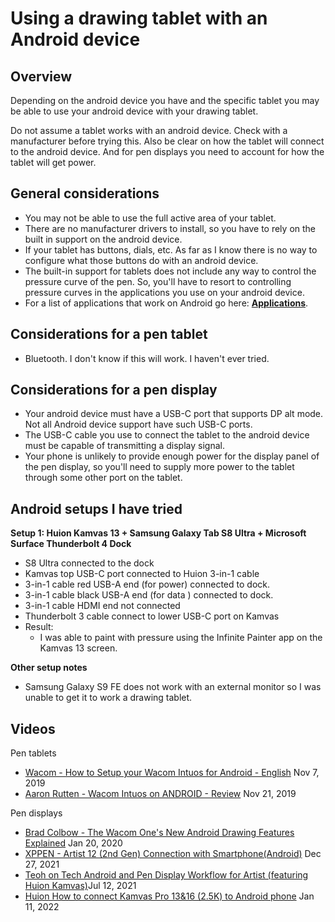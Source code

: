 # Using a drawing tablet with an Android device

## Overview

Depending on the android device you have and the specific tablet you may be able to use your android device with your drawing tablet.

Do not assume a tablet works with an android device. Check with a manufacturer before trying this. Also be clear on how the tablet will connect to the android device. And for pen displays you need to account for how the tablet will get power.

## General considerations

* You may not be able to use the full active area of your tablet.
* There are no manufacturer drivers to install, so you have to rely on the built in support on the android device.
* If your tablet has buttons, dials, etc. As far as I know there is no way to configure what those buttons do with an android device.
* The built-in support for tablets does not include any way to control the pressure curve of the pen. So, you'll have to resort to controlling pressure curves in the applications you use on your android device.
* For a list of applications that work on Android go here: [**Applications**](../../applications/).

## Considerations for a pen tablet

* Bluetooth. I don't know if this will work. I haven't ever tried.

## Considerations for a pen display

* Your android device must have a USB-C port that supports DP alt mode. Not all Android device support have such USB-C ports.
* The USB-C cable you use to connect the tablet to the android device must be capable of transmitting a display signal.
* Your phone is unlikely to provide enough power for the display panel of the pen display, so you'll need to supply more power to the tablet through some other port on the tablet.

## Android setups I have tried

**Setup 1: Huion Kamvas 13 + Samsung Galaxy Tab S8 Ultra + Microsoft Surface Thunderbolt 4 Dock**&#x20;

* S8 Ultra connected to the dock
* Kamvas top USB-C port connected to Huion 3-in-1 cable&#x20;
* 3-in-1 cable red USB-A end (for power) connected to dock.
* 3-in-1 cable black USB-A end (for data ) connected to dock.
* 3-in-1 cable HDMI end not connected
* Thunderbolt 3 cable connect to lower USB-C port on Kamvas
* Result:
  * I was able to paint with pressure using the Infinite Painter app on the Kamvas 13 screen.

**Other setup notes**

* Samsung Galaxy S9 FE does not work with an external monitor so I was unable to get it to work a drawing tablet.

## Videos

Pen tablets

* [Wacom - How to Setup your Wacom Intuos for Android - English](https://www.youtube.com/watch?v=JFTjUCiEy1s) Nov 7, 2019
* [Aaron Rutten - Wacom Intuos on ANDROID - Review](https://www.youtube.com/watch?v=tMWwTuNO\_7A) Nov 21, 2019

Pen displays

* [Brad Colbow - The Wacom One's New Android Drawing Features Explained](https://youtu.be/qF6cyT0bq8g) Jan 20, 2020
* [XPPEN - Artist 12 (2nd Gen) Connection with Smartphone(Android)](https://www.youtube.com/watch?v=Q11XAvbirtQ) Dec 27, 2021
* [Teoh on Tech Android and Pen Display Workflow for Artist (featuring Huion Kamvas)](https://www.youtube.com/watch?v=VCalf9rbQ9U)Jul 12, 2021
* [Huion How to connect Kamvas Pro 13&16 (2.5K) to Android phone](https://www.youtube.com/watch?v=8y-Dfp3AApc) Jan 11, 2022
